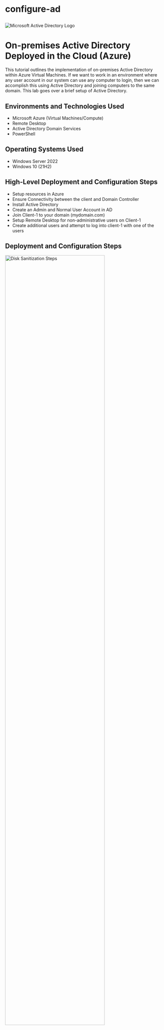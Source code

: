 # configure-ad<p align="center">
<img src="https://i.imgur.com/pU5A58S.png" alt="Microsoft Active Directory Logo"/>
</p>

<h1>On-premises Active Directory Deployed in the Cloud (Azure)</h1>
This tutorial outlines the implementation of on-premises Active Directory within Azure Virtual Machines. If we want to work in an environment where any user account in our system can use any computer to login, then we can accomplish this using Active Directory and joining computers to the same domain. This lab goes over a brief setup of Active Directory. <br />


<h2>Environments and Technologies Used</h2>

- Microsoft Azure (Virtual Machines/Compute)
- Remote Desktop
- Active Directory Domain Services
- PowerShell

<h2>Operating Systems Used </h2>

- Windows Server 2022
- Windows 10 (21H2)

<h2>High-Level Deployment and Configuration Steps</h2>

- Setup resources in Azure
- Ensure Connectivity between the client and Domain Controller
- Install Active Directory
- Create an Admin and Normal User Account in AD
- Join Client-1 to your domain (mydomain.com)
- Setup Remote Desktop for non-administrative users on Client-1
- Create additional users and attempt to log into client-1 with one of the users

<h2>Deployment and Configuration Steps</h2>

<p>
<img src="https://i.imgur.com/hFuAmyY.png" height="80%" width="80%" alt="Disk Sanitization Steps"/>
</p>
<p>
First we are going to create two Virtual Machines within Microsoft Azure. The first VM will be a Windows server and the second VM will be running Windows 10. The Windows Server VM will act as our Domain Controller. It is important to setup both machines in the same region so that they can also be set to the same network. Also when creating the Windows 10 VM, set it to use the same virtual network as the Windows Server VM in "networking" settings. After having created both VMs, set the NIC of the DC to static so that the Client VM can be joined to the same domain. 
</p>
<br />

<p>
<img src="https://i.imgur.com/Fciigog.png" height="80%" width="80%" alt="Disk Sanitization Steps"/>
</p>
<p>
Now we can ensure connectivity between the DC and Client VMs by logging into the DC and enabling ICMPv4 on the local Windows Firewall. Open "wf.msc" and go to "Inbound Rules" and enable both rules which include "Core Networking Diagnostics". Now if we remotely connect to our other VM we should be able to test our connectivity by pinging the DC with the ping command from the command line. 
</p>
<br />

<p>
<img src="https://i.imgur.com/VOae2AV.png" height="80%" width="80%" alt="Disk Sanitization Steps"/>
</p>
<p>
We move on to install Active Directory now on our DC. In the Server Manager click "add roles and features" and keep selecting "next" until you reach the tab labeled "Server Roles". Add "Active Directory Domain Services". Afterwards, click the prompt to install AD. After closing your current window, you can click on a flag icon which will bring up a prompt. From this, click on "promote this server to a Domain Controller". 
</p>
<br />

<p>
<img src="https://i.imgur.com/6Suwt00.png" height="80%" width="80%" alt="Disk Sanitization Steps"/>
</p>
<p>
This will bring up a prompt where we will select "add a new forest" then give your domain a name. Click next and assign your DC a password as well. Keep clicking "next" through the tabs until you reach "Installation" where you can then properly install Active Directory. Now we need to restart the VM and then reconnect remotely again. Login with remote desktop control with your DC name.com\username and the user password.
</p>
<br />

<p>
<img src="https://i.imgur.com/R5VUAdJ.png" height="80%" width="80%" alt="Disk Sanitization Steps"/>
</p>
<p>
Navigate to Active Directory Users and Computers (ADUC), and right-click to create an Organizational Unit (OU) called “_EMPLOYEES”. Then create a new OU called "_ADMINS". After this, both organizational groups should be empty. Open the _ADMINS OU and right-click to create a new user. Name the user "Jane Doe" and create a password for the user as well. From here on we will login to the DC with this account. Make sure to right-click on the user, go to ->member of ->add and type "domain admin" then click "check names". It will add the user as a Domain Administrator.  
</p>
<br />

<p>
<img src="https://i.imgur.com/KlGENaE.png" height="80%" width="80%" alt="Disk Sanitization Steps"/>
</p>
<p>
The next step is to add Client-1 to the domain. From Azure, set Client-1's DNS settings to the DC's private address. For this we can get DC's private IP address by navigating to DC VM in Azure. Go back to Client-1 and go to ->networking ->Network Interface ->DNS Servers and select "custom" then add DC's private IP address. Now restart Client-1 from Azure. Login to Client-1 again. 
  <p>
Right-click the windows key and select "system". From this menu select "Rename this PC (Advanced)". Click "change", "domain", and type in mydomain.com or whatever name you have for your domain. We must then restart the computer for the domain change to take place. Now we should be able to login to Client-1 with our DC Admin account. Go to system again then ->Remote Desktop ->select users that can remotely access this PC ->add and type "domain users" then click "check names". This will make it to where any account on our domain can login to this machine.  
</p>
<br />

<p>
<img src="https://i.imgur.com/gUSs8ws.png" height="80%" width="80%" alt="Disk Sanitization Steps"/>
</p>
<p>
Finally, we will create a bunch of users for our domain at all once. All of them should be able to login to any machine on our domain besides the DC. 
  <p>
    The first step is to open our Server VM and open Powershell ISE as an Administrator. We will create many users at once by copy/pasting the contents of the following script: https://github.com/joshmadakor1/AD_PS/blob/master/Generate-Names-Create-Users.ps1 - recommend changing the number of total users created to a smaller amount. Run the script. All of the accounts will be created in the _EMPLOYEES folder. 
    <p>
      Congratulations! We now have a Windows Server running Active Directory, learned how to add a machine to our domain, and created users for our domain. 
</p>
<br />
